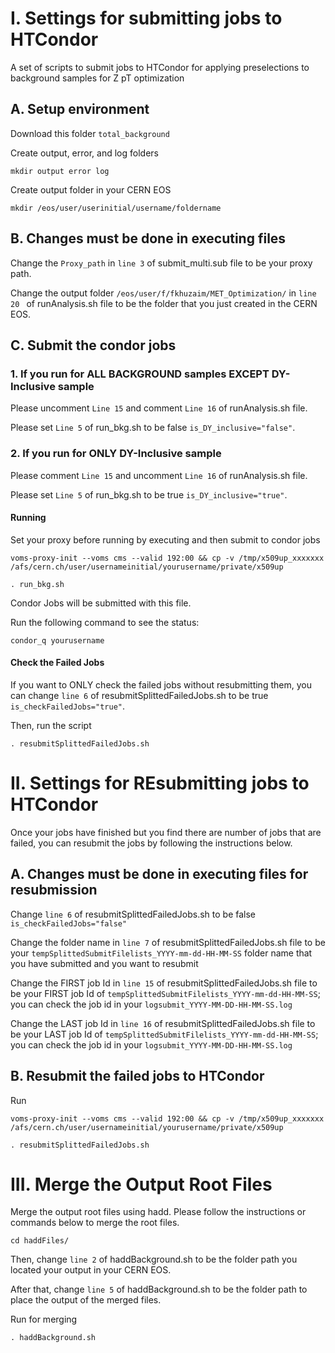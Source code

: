 # I. Settings for submitting jobs to HTCondor

A set of scripts to submit jobs to HTCondor for applying preselections to background samples for Z pT optimization


## A. Setup environment

Download this folder ```total_background```

Create output, error, and log folders

```
mkdir output error log
```

Create output folder in your CERN EOS

```
mkdir /eos/user/userinitial/username/foldername
```


## B. Changes must be done in executing files

Change the ```Proxy_path``` in ```line 3``` of submit_multi.sub file to be your proxy path.

Change the output folder ```/eos/user/f/fkhuzaim/MET_Optimization/``` in ```line 20 ``` of runAnalysis.sh file to be the folder that you just created in the CERN EOS.


## C. Submit the condor jobs

### 1. If you run for ALL BACKGROUND samples EXCEPT DY-Inclusive sample

Please uncomment ```Line 15``` and comment ```Line 16``` of runAnalysis.sh file.

Please set ```Line 5``` of run_bkg.sh to be false ```is_DY_inclusive="false"```.


### 2. If you run for ONLY DY-Inclusive sample

Please comment ```Line 15``` and uncomment ```Line 16``` of runAnalysis.sh file.

Please set ```Line 5``` of run_bkg.sh to be true ```is_DY_inclusive="true"```.


#### Running

Set your proxy before running by executing and then submit to condor jobs

```
voms-proxy-init --voms cms --valid 192:00 && cp -v /tmp/x509up_xxxxxxx /afs/cern.ch/user/usernameinitial/yourusername/private/x509up

. run_bkg.sh
```

Condor Jobs will be submitted with this file.

Run the following command to see the status:

```condor_q yourusername```

#### Check the Failed Jobs

If you want to ONLY check the failed jobs without resubmitting them, you can change ```line 6``` of resubmitSplittedFailedJobs.sh to be true ```is_checkFailedJobs="true"```.

Then, run the script

```
. resubmitSplittedFailedJobs.sh
```


# II. Settings for REsubmitting jobs to HTCondor

Once your jobs have finished but you find there are number of jobs that are failed, you can resubmit the jobs by following the instructions below.

## A. Changes must be done in executing files for resubmission

Change ```line 6``` of resubmitSplittedFailedJobs.sh to be false ```is_checkFailedJobs="false"```

Change the folder name in ```line 7``` of resubmitSplittedFailedJobs.sh file to be your ```tempSplittedSubmitFilelists_YYYY-mm-dd-HH-MM-SS``` folder name that you have submitted and you want to resubmit

Change the FIRST job Id in ```line 15``` of resubmitSplittedFailedJobs.sh file to be your FIRST job Id of ```tempSplittedSubmitFilelists_YYYY-mm-dd-HH-MM-SS```; you can check the job id in your ```logsubmit_YYYY-MM-DD-HH-MM-SS.log```

Change the LAST job Id in ```line 16``` of resubmitSplittedFailedJobs.sh file to be your LAST job Id of ```tempSplittedSubmitFilelists_YYYY-mm-dd-HH-MM-SS```; you can check the job id in your ```logsubmit_YYYY-MM-DD-HH-MM-SS.log```


## B. Resubmit the failed jobs to HTCondor

Run

```
voms-proxy-init --voms cms --valid 192:00 && cp -v /tmp/x509up_xxxxxxx /afs/cern.ch/user/usernameinitial/yourusername/private/x509up

. resubmitSplittedFailedJobs.sh
```


# III. Merge the Output Root Files
Merge the output root files using hadd. Please follow the instructions or commands below to merge the root files.

```
cd haddFiles/
```

Then, change ```line 2``` of haddBackground.sh to be the folder path you located your output in your CERN EOS.

After that, change ```line 5``` of haddBackground.sh to be the folder path to place the output of the merged files.

Run for merging
```
. haddBackground.sh
```
